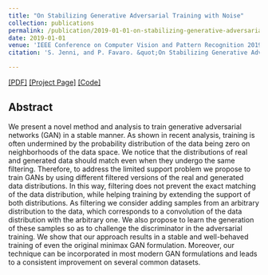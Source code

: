```yaml
---
title: "On Stabilizing Generative Adversarial Training with Noise"
collection: publications
permalink: /publication/2019-01-01-on-stabilizing-generative-adversarial-training-with-noise
date: 2019-01-01
venue: 'IEEE Conference on Computer Vision and Pattern Recognition 2019'
citation: 'S. Jenni, and P. Favaro. &quot;On Stabilizing Generative Adversarial Training with Noise.&quot; In <i>CVPR 2019</i>.'

---
```


 [[PDF]](https://arxiv.org/pdf/1906.04612.pdf) [[Project Page]](https://sjenni.github.io/dfgan/) [[Code]](https://github.com/sjenni/dfgan) 


## Abstract

We present a novel method and analysis to train generative adversarial networks (GAN) in a stable manner. As shown in recent analysis, training is often undermined by the probability distribution of the data being zero on neighborhoods of the data space. We notice that the distributions of real and generated data should match even when they undergo the same filtering. Therefore, to address the limited support problem we propose to train GANs by using different filtered versions of the real and generated data distributions. In this way, filtering does not prevent the exact matching of the data distribution, while helping training by extending the support of both distributions. As filtering we consider adding samples from an arbitrary distribution to the data, which corresponds to a convolution of the data distribution with the arbitrary one. We also propose to learn the generation of these samples so as to challenge the discriminator in the adversarial training. We show that our approach results in a stable and well-behaved training of even the original minimax GAN formulation. Moreover, our technique can be incorporated in most modern GAN formulations and leads to a consistent improvement on several common datasets.
